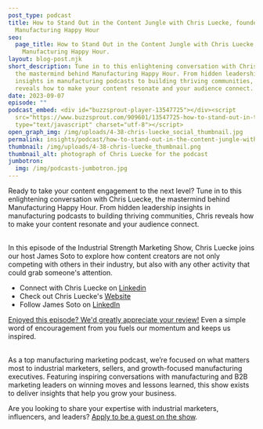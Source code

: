 ```yaml
---
post_type: podcast
title: How to Stand Out in the Content Jungle with Chris Luecke, founder of
  Manufacturing Happy Hour
seo:
  page_title: How to Stand Out in the Content Jungle with Chris Luecke, founder of
    Manufacturing Happy Hour.
layout: blog-post.njk
short_description: Tune in to this enlightening conversation with Chris Luecke,
  the mastermind behind Manufacturing Happy Hour. From hidden leadership
  insights in manufacturing podcasts to building thriving communities, Chris
  reveals how to make your content resonate and your audience connect.
date: 2023-09-07
episode: ""
podcast_embed: <div id="buzzsprout-player-13547725"></div><script
  src="https://www.buzzsprout.com/909601/13547725-how-to-stand-out-in-the-content-jungle-with-chris-luecke-founder-of-manufacturing-happy-hour.js?container_id=buzzsprout-player-13547725&player=small"
  type="text/javascript" charset="utf-8"></script>
open_graph_img: /img/uploads/4-38-chris-luecke_social_thumbnail.jpg
permalink: insights/podcast/how-to-stand-out-in-the-content-jungle-with-chris-luecke-founder-of-manufacturing-happy-hour
thumbnail: /img/uploads/4-38-chris-luecke_thumbnail.png
thumbnail_alt: photograph of Chris Luecke for the podcast
jumbotron:
  img: /img/podcasts-jumbotron.jpg
---
```

Ready to take your content engagement to the next level? Tune in to this enlightening conversation with Chris Luecke, the mastermind behind Manufacturing Happy Hour. From hidden leadership insights in manufacturing podcasts to building thriving communities, Chris reveals how to make your content resonate and your audience connect.

\
In this episode of the Industrial Strength Marketing Show, Chris Luecke joins our host James Soto to explore how content creators are not only competing with others in their industry, but also with any other activity that could grab someone's attention.

* Connect with Chris Luecke on [Linkedin](https://www.linkedin.com/in/cwluecke?original_referer=https%3A%2F%2Fwww.google.com%2F) 
* Check out Chris Luecke's [Website](https://www.manufacturinghappyhour.com/)
* Follow James Soto on [LinkedIn](https://www.linkedin.com/in/jamessoto)

[Enjoyed this episode? We'd greatly appreciate your review!](https://podcasts.apple.com/us/podcast/industrial-strength-marketing/id1525972127) Even a simple word of encouragement from you fuels our momentum and keeps us inspired. 

\
As a top manufacturing marketing podcast, we’re focused on what matters most to industrial marketers, sellers, and growth-focused manufacturing executives. Featuring inspiring conversations with manufacturing and B2B marketing leaders on winning moves and lessons learned, this show exists to deliver insights that help you grow your business.

Are you looking to share your expertise with industrial marketers, influencers, and leaders? [Apply to be a guest on the show](https://industrialstrengthmarketing.com/insights/guest-request/).